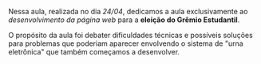 
Nessa aula, realizada no dia *24/04*, dedicamos a aula exclusivamente ao *desenvolvimento da página web* para a **eleição do Grêmio Estudantil**.

O propósito da aula foi debater dificuldades técnicas e possíveis soluções para problemas que poderiam aparecer envolvendo o sistema de "urna eletrônica" que também começamos a desenvolver.
